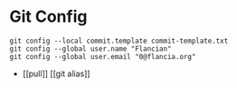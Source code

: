 # Git Config

```
git config --local commit.template commit-template.txt
git config --global user.name "Flancian"
git config --global user.email "0@flancia.org"
```
- [[pull]] [[git alias]]



